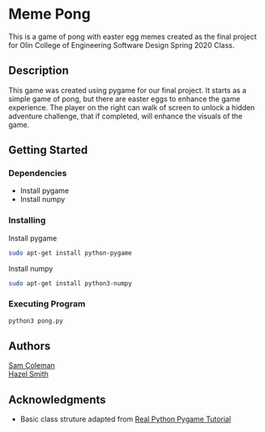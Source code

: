 # Meme Pong
This is a game of pong with easter egg memes created as the final project for Olin College of Engineering Software Design Spring 2020 Class.

## Description
This game was created using pygame for our final project. It starts as a simple game of pong, but there are easter eggs to enhance the game experience. The player on the right can walk of screen to unlock a hidden adventure challenge, that if completed, will enhance the visuals of the game.

## Getting Started

### Dependencies
* Install pygame
* Install numpy

### Installing
Install pygame
```bash
sudo apt-get install python-pygame
```
Install numpy
```bash
sudo apt-get install python3-numpy
```

### Executing Program
```bash
python3 pong.py
```
## Authors
[Sam Coleman](https://github.com/sam-coleman)      
[Hazel Smith](https://github.com/Winterbl00m)

## Acknowledgments
* Basic class struture adapted from [Real Python Pygame Tutorial](https://realpython.com/pygame-a-primer/)
